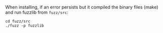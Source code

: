 When installing, if an error persists but it compiled the binary files (make) and run fuzzlib from ```fuzz/src```:

```
cd fuzz/src
./fuzz -p fuzzlib 
```
